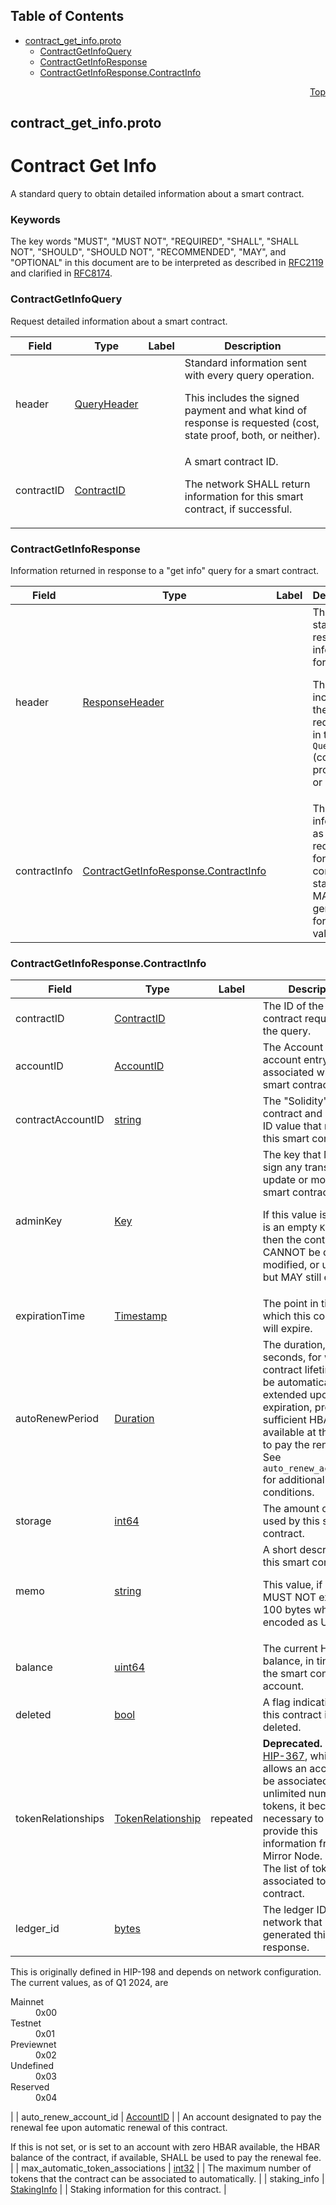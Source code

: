 ## Table of Contents

- [contract_get_info.proto](#contract_get_info-proto)
    - [ContractGetInfoQuery](#proto-ContractGetInfoQuery)
    - [ContractGetInfoResponse](#proto-ContractGetInfoResponse)
    - [ContractGetInfoResponse.ContractInfo](#proto-ContractGetInfoResponse-ContractInfo)
  



<a name="contract_get_info-proto"></a>
<p align="right"><a href="#top">Top</a></p>

## contract_get_info.proto
# Contract Get Info
A standard query to obtain detailed information about a smart contract.

### Keywords
The key words "MUST", "MUST NOT", "REQUIRED", "SHALL", "SHALL NOT",
"SHOULD", "SHOULD NOT", "RECOMMENDED", "MAY", and "OPTIONAL" in this
document are to be interpreted as described in
[RFC2119](https://www.ietf.org/rfc/rfc2119) and clarified in
[RFC8174](https://www.ietf.org/rfc/rfc8174).


<a name="proto-ContractGetInfoQuery"></a>

### ContractGetInfoQuery
Request detailed information about a smart contract.


| Field | Type | Label | Description |
| ----- | ---- | ----- | ----------- |
| header | [QueryHeader](#proto-QueryHeader) |  | Standard information sent with every query operation. <p> This includes the signed payment and what kind of response is requested (cost, state proof, both, or neither). |
| contractID | [ContractID](#proto-ContractID) |  | A smart contract ID. <p> The network SHALL return information for this smart contract, if successful. |






<a name="proto-ContractGetInfoResponse"></a>

### ContractGetInfoResponse
Information returned in response to a "get info" query for a smart contract.


| Field | Type | Label | Description |
| ----- | ---- | ----- | ----------- |
| header | [ResponseHeader](#proto-ResponseHeader) |  | The standard response information for queries. <p> This includes the values requested in the `QueryHeader` (cost, state proof, both, or neither). |
| contractInfo | [ContractGetInfoResponse.ContractInfo](#proto-ContractGetInfoResponse-ContractInfo) |  | The information, as requested, for a smart contract. A state proof MAY be generated for this value. |






<a name="proto-ContractGetInfoResponse-ContractInfo"></a>

### ContractGetInfoResponse.ContractInfo



| Field | Type | Label | Description |
| ----- | ---- | ----- | ----------- |
| contractID | [ContractID](#proto-ContractID) |  | The ID of the smart contract requested in the query. |
| accountID | [AccountID](#proto-AccountID) |  | The Account ID for the account entry associated with this smart contract. |
| contractAccountID | [string](#string) |  | The "Solidity" form contract and account ID value that refers to this smart contract. |
| adminKey | [Key](#proto-Key) |  | The key that MUST sign any transaction to update or modify this smart contract. <p> If this value is null, or is an empty `KeyList` then the contract CANNOT be deleted, modified, or updated, but MAY still expire. |
| expirationTime | [Timestamp](#proto-Timestamp) |  | The point in time at which this contract will expire. |
| autoRenewPeriod | [Duration](#proto-Duration) |  | The duration, in seconds, for which the contract lifetime will be automatically extended upon expiration, provide sufficient HBAR is available at that time to pay the renewal fee.<br/> See `auto_renew_account_id` for additional conditions. |
| storage | [int64](#int64) |  | The amount of storage used by this smart contract. |
| memo | [string](#string) |  | A short description of this smart contract. <p> This value, if set, MUST NOT exceed 100 bytes when encoded as UTF-8. |
| balance | [uint64](#uint64) |  | The current HBAR balance, in tinybar, of the smart contract account. |
| deleted | [bool](#bool) |  | A flag indicating that this contract is deleted. |
| tokenRelationships | [TokenRelationship](#proto-TokenRelationship) | repeated | **Deprecated.** Because <a href="https://hips.hedera.com/hip/hip-367">HIP-367</a>, which allows an account to be associated to an unlimited number of tokens, it became necessary to only provide this information from a Mirror Node.<br/> The list of tokens associated to this contract. |
| ledger_id | [bytes](#bytes) |  | The ledger ID of the network that generated this response.

This is originally defined in HIP-198 and depends on network configuration.<br/> The current values, as of Q1 2024, are <dl> <dt>Mainnet</dt><dd>0x00</dd> <dt>Testnet</dt><dd>0x01</dd> <dt>Previewnet</dt><dd>0x02</dd> <dt>Undefined</dt><dd>0x03</dd> <dt>Reserved</dt><dd>0x04</dd> </dl> |
| auto_renew_account_id | [AccountID](#proto-AccountID) |  | An account designated to pay the renewal fee upon automatic renewal of this contract. <p> If this is not set, or is set to an account with zero HBAR available, the HBAR balance of the contract, if available, SHALL be used to pay the renewal fee. |
| max_automatic_token_associations | [int32](#int32) |  | The maximum number of tokens that the contract can be associated to automatically. |
| staking_info | [StakingInfo](#proto-StakingInfo) |  | Staking information for this contract. |





 <!-- end messages -->

 <!-- end enums -->

 <!-- end HasExtensions -->

 <!-- end services -->


